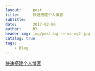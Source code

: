 ```yaml
---
layout:     post
title:      快速搭建个人博客
subtitle:   
date:       2017-02-06
author:     BY
header-img: img/post-bg-re-vs-ng2.jpg
catalog: true
tags:
    - Blog
---
```


[快速搭建个人博客](http://qiubaiying.top/2017/02/06/%E5%BF%AB%E9%80%9F%E6%90%AD%E5%BB%BA%E4%B8%AA%E4%BA%BA%E5%8D%9A%E5%AE%A2/)

